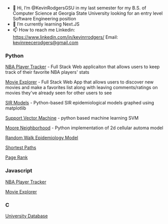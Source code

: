 - 👋 Hi, I’m @KevinRodgersGSU in my last semester for my B.S. of Computer Science at Georgia State University looking for an entry level Software Engineering position
- 🌱 I’m currently learning Next.JS
- 📫 How to reach me 
Linkedin: https://www.linkedin.com/in/kevinrrodgers/
Email: kevinreecerodgers@gmail.com

### Python
[NBA Player Tracker](https://github.com/KevinRodgersGSU/nba_player_tracker) - Full Stack Web applicaiton that allows users to keep track of their favorite NBA players' stats

[Movie Explorer](https://github.com/KevinRodgersGSU/MovieExplorer) - Full Stack Web App that allows users to discover new movies and make a favorites list along with leaving comments/ratings on movies they've already seen for other users to see

[SIR Models](https://github.com/KevinRodgersGSU/SIR_Models) - Python-based SIR epidemiological models graphed using matplotlib

[Support Vector Machine](https://github.com/KevinRodgersGSU/SupportVectorMachine) - python based machine learning SVM

[Moore Neighborhood](https://github.com/KevinRodgersGSU/MooreNeighborhood) - Python implementation of 2d cellular automa model

[Random Walk Epidemiology Model](https://github.com/KevinRodgersGSU/RandomWalk)

[Shortest Paths](https://github.com/KevinRodgersGSU/ShortestPathsEasy)

[Page Rank](https://github.com/KevinRodgersGSU/PageRank)

### Javascript
[NBA Player Tracker](https://github.com/KevinRodgersGSU/nba_player_tracker)

[Movie Explorer](https://github.com/KevinRodgersGSU/MovieExplorer)

### C

[University Database](https://github.com/KevinRodgersGSU/C/tree/main/UniversityDB)
